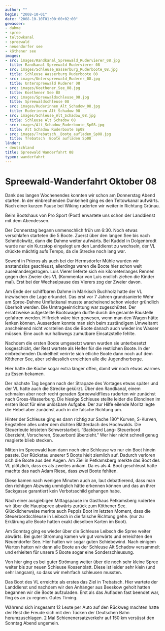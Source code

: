 ```yaml
---
author: ""
begin: "2008-10-01"
date: "2008-10-10T01:00:00+02:00"
gewässer:
- dahme
- spree
- teltowkanal
- spreewald
- neuendorfer see
- köthener see
images:
- src: images/Randkanal_Spreewald_Rudervierer_08.jpg
  title: Randkanal Spreewald Rudervierer 08
- src: images/Schleuse_Wasserburg_Ruderboote_08.jpg
  title: Schleuse Wasserburg Ruderboote 08
- src: images/Unterspreewald_Ruderer_08.jpg
  title: Unterspreewald Ruderer 08
- src: images/Koethener_See_08.jpg
  title: Koethener See 08
- src: images/Spreewaldschleuse_08.jpg
  title: Spreewaldschleuse 08
- src: images/Ruderinnen_Alt_Schadow_08.jpg
  title: Ruderinnen Alt Schadow 08
- src: images/Schleuse_Alt_Schadow_08.jpg
  title: Schleuse Alt Schadow 08
- src: images/Alt_Schadow_Ruderboote_Sp08.jpg
  title: Alt Schadow Ruderboote Sp08
- src: images/Trebatsch__Boote_aufladen_Sp08.jpg
  title: Trebatsch  Boote aufladen Sp08
länder: 
- deutschland
title: Spreewald Wanderfahrt 08
typen: wanderfahrt
---
```




# Spreewald-Wanderfahrt Oktober 08


Dank des langen Wochenendes konnten wir schon am Donnerstag Abend starten. In der einbrechenden Dunkelheit ging es den Teltowkanal aufwärts. Nach einer kurzen Pause bei Wiking ruderten wir weiter in Richtung Grünau.

Beim Bootshaus von Pro Sport (Post) erwartete uns schon der Landdienst mit dem Abendessen.

Der Donnerstag begann unmenschlich früh um 6:30. Noch etwas verschlafen starteten die 5 Boote. Zuerst über den langen See bis nach Schmöckwitz, dann die Dahme weiter aufwärts. Bei Kuddel in Dolgenbrodt wurde nur ein Kurzstop eingelegt um den Landdienst zu wechseln, der VL drückte mächtig aufs Tempo, da die Strecke noch lang war.

Sowohl in Prieros als auch bei der Hermsdorfer Mühle wurden wir anstandslos geschleust, allerdings waren die Boote hier schon weit auseinandergezogen. Luis Vierer lieferte sich ein kilometerlanges Rennen gegen den Zweier des VL (Kommentar von Luis endlich ziehen die Kinder mal). Erst bei der Wechselpause des Vierers zog der Zweier davon.

Am Ende der schiffbaren Dahme in Märkisch Buchholz hatte der VL inzwischen die Lage erkundet. Das erst vor 7 Jahren grundsanierte Wehr am Spree-Dahme Umflutkanal musste anscheinend schon wieder gründlich überholt werden. Die Umtrageeinrichtung war zugeschüttet. Der ersatzweise aufgestellte Bootswagen durfte durch die gesamte Baustelle gefahren werden. Hilfreich wäre hier gewesen, wenn man den Wagen hätte lenken können. Ausserdem konnte man sich beim zuständigem Umweltamt anscheinend nicht vorstellen das die Boote danach auch wieder ins Wasser müssen. Eine auch nur halbwegs zumutbare Einsatzstelle fehlte.

Nachdem die ersten Boote umgesetzt waren wurden sie unterbesetzt losgeschickt, der Rest wartete als Helfer für die restlichen Boote. In der einbrechenden Dunkelheit verirrte sich etliche Boote dann noch auf dem Köthener See, aber schliesslich erreichten alle die Jugendherberge.

Hier hatte die Küche sogar extra länger offen, damit wir noch etwas warmes zu Essen bekamen.

Der nächste Tag begann nach der Strapaze des Vortages etwas später und der VL hatte auch die Strecke gekürzt. Über den Randkanal, einem schmalen aber noch recht geraden Spreewaldfliess ruderten wir zunächst nach Gross-Wasserburg. Die hiesige Schleuse stellte leider die Blondinen im ersten Boot für eine unlösbare Aufgabe. Der zur Hilfe eilende Moritz legte die Hebel aber zunächst auch in die falsche Richtung um.

Hinter der Schleuse ging es dann richtig zur Sache 180° Kurven, S-Kurven, Engstellen alles unter dem dichten Blätterdach des Hochwalds. Die Steuerleute leisteten Schwerstarbeit. “Backbord Lang- Steuerbord überzieht, Vorscheren, Steuerbord überzieht.” Wer hier nicht schnell genug reagierte blieb stecken.

Mitten im Spreewald kam dann noch eine Schleuse wo nur ein Boot hinein passte. Der Rückstau unserer 5 Boote hielt ziemlich auf. Dadurch verloren sich die Boote aus den Augen. Am Ziel in Petkamsberg merkte das Boot des VL plötzlich, dass es als zweites ankam. Da es als 4. Boot geschleust hatte machte das nach Adam Riese, dass zwei Boote fehlten.

Diese kamen nach wenigen Minuten auch an, laut debattierend, dass man den richtigen Abzweig unmöglich hätte erkennen können und das an ihrer Sackgasse garantiert kein Verbotsschild gehangen habe.

Nach einer ausgiebigen Mittagspause im Gasthaus Petkamsberg ruderten wir über die Hauptspree abwärts zurück zum Köthener See. Glücklicherweise merkte auch Peppis Boot im letzten Moment, dass die Steuerbordschleuse in Leibsch in die falsche Richtung gehe. (nur zu Erklärung alle Boote hatten exakt dieselben Karten im Boot).

Am Sonntag ging es wieder über die Schleuse Leibsch die Spree weiter abwärts. Bei guter Strömung kamen wir gut vorwärts und erreichten den Neuendorfer See. Hier hatten wir sogar guten Schiebewind. Nach einigem Warten hatten wir dann alle Boote an der Schleuse Alt Schadow versammelt und erhielten für unsere 5 Boote sogar eine Sonderschleusung.

Von hier ging es bei guter Strömung weiter über die noch sehr kleine Spree weiter bis zur neuen Schleuse Kossenblatt. Diese ist leider sehr klein (und sehr langsam), so dass wir mehrfach schleusen mussten.

Das Boot des VL erreichte als erstes das Ziel in Trebatsch. Hier wartete der Landdienst und nachdem wir den Anhänger aus Beeskow geholt hatten begannen wir die Boote aufzuladen. Erst als das Aufladen fast beendet war, fing es an zu regnen. Gutes Timing.

Während sich insgesamt 12 Leute per Auto auf den Rückweg machten hatte der Rest die Freude sich mit den Tücken der Deutschen Bahn herumzuschlagen. 2 Mal Schienenersatzverkehr auf 150 km versüsst den Sonntag Abend ungemein.
